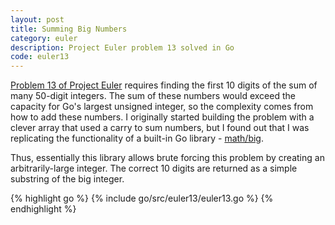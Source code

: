 ```yaml
---
layout: post
title: Summing Big Numbers
category: euler
description: Project Euler problem 13 solved in Go
code: euler13
---
```


[Problem 13 of Project Euler](https://projecteuler.net/problem=13) requires finding the first 10 digits of the sum of many 50-digit integers. The sum of these numbers would exceed the capacity for Go's largest unsigned integer, so the complexity comes from how to add these numbers. I originally started building the problem with a clever array that used a carry to sum numbers, but I found out that I was replicating the functionality of a built-in Go library - [math/big](https://golang.org/pkg/math/big/).

Thus, essentially this library allows brute forcing this problem by creating an arbitrarily-large integer. The correct 10 digits are returned as a simple substring of the big integer.

{% highlight go %}
{% include go/src/euler13/euler13.go %}
{% endhighlight %}
